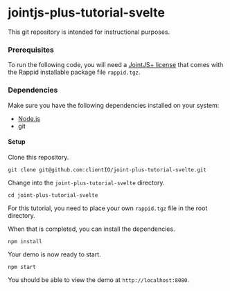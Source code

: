 # jointjs-plus-tutorial-svelte

This git repository is intended for instructional purposes. 

### Prerequisites  

To run the following code, you will need a [JointJS+ license](https://www.jointjs.com/license) that comes with the Rappid installable package file `rappid.tgz`.

### Dependencies

Make sure you have the following dependencies installed on your system:

- [Node.js](https://nodejs.org/en/)
- git

#### Setup

Clone this repository.

```
git clone git@github.com:clientIO/joint-plus-tutorial-svelte.git
```

Change into the `joint-plus-tutorial-svelte` directory.

```
cd joint-plus-tutorial-svelte
```

For this tutorial, you need to place your own `rappid.tgz` file in the root directory.

When that is completed, you can install the dependencies.

```
npm install
```

Your demo is now ready to start.

```
npm start
```

You should be able to view the demo at `http://localhost:8080`.


